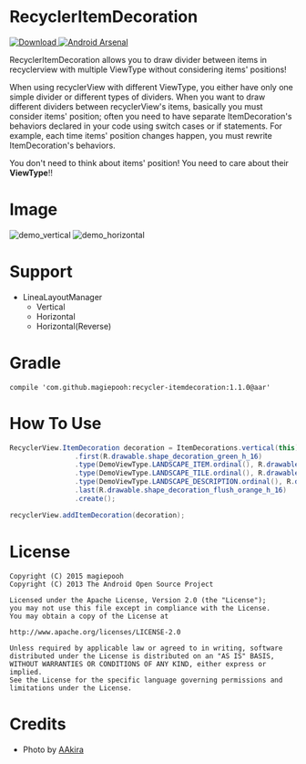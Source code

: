 # RecyclerItemDecoration
 [ ![Download](https://api.bintray.com/packages/magiepooh/maven/RecyclerItemDecoration/images/download.svg) ](https://bintray.com/magiepooh/maven/RecyclerItemDecoration/_latestVersion) [![Android Arsenal](https://img.shields.io/badge/Android%20Arsenal-RecyclerItemDecoration-green.svg?style=flat)](https://android-arsenal.com/details/1/2417)

RecyclerItemDecoration allows you to draw divider between items in recyclerview with multiple ViewType without considering items' positions!

When using recyclerView with different ViewType, you either have only one simple divider or different types of dividers. When you want to draw different dividers between recyclerView's items, basically you must consider items' position; often you need to have separate ItemDecoration's behaviors declared in your code using switch cases or if statements. For example, each time items' position changes happen, you must rewrite ItemDecoration's behaviors.

You don't need to think about items' position! You need to care about their **ViewType**!!

# Image
![demo_vertical] ![demo_horizontal]

# Support
- LineaLayoutManager
  - Vertical
  - Horizontal
  - Horizontal(Reverse)

# Gradle
```
compile 'com.github.magiepooh:recycler-itemdecoration:1.1.0@aar'
```

# How To Use
```java
RecyclerView.ItemDecoration decoration = ItemDecorations.vertical(this)
                .first(R.drawable.shape_decoration_green_h_16)
                .type(DemoViewType.LANDSCAPE_ITEM.ordinal(), R.drawable.shape_decoration_gray_h_12_padding)
                .type(DemoViewType.LANDSCAPE_TILE.ordinal(), R.drawable.shape_decoration_cornflower_lilac_h_8)
                .type(DemoViewType.LANDSCAPE_DESCRIPTION.ordinal(), R.drawable.shape_decoration_red_h_8)
                .last(R.drawable.shape_decoration_flush_orange_h_16)
                .create();

recyclerView.addItemDecoration(decoration);
```

# License
```
Copyright (C) 2015 magiepooh
Copyright (C) 2013 The Android Open Source Project

Licensed under the Apache License, Version 2.0 (the "License");
you may not use this file except in compliance with the License.
You may obtain a copy of the License at

http://www.apache.org/licenses/LICENSE-2.0

Unless required by applicable law or agreed to in writing, software
distributed under the License is distributed on an "AS IS" BASIS,
WITHOUT WARRANTIES OR CONDITIONS OF ANY KIND, either express or implied.
See the License for the specific language governing permissions and
limitations under the License.
```

[demo_vertical]:https://raw.githubusercontent.com/magiepooh/RecyclerItemDecoration/master/art/demo_vertical.gif
[demo_horizontal]:https://raw.githubusercontent.com/magiepooh/RecyclerItemDecoration/master/art/demo_horizontal.gif

# Credits

* Photo by [AAkira](https://github.com/AAkira)
